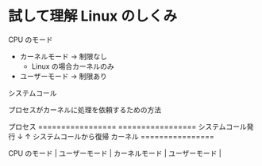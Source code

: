 # 試して理解 Linux のしくみ

CPU のモード

- カーネルモード -> 制限なし
  - Linux の場合カーネルのみ
- ユーザーモード -> 制限あり

システムコール

プロセスがカーネルに処理を依頼するための方法

プロセス     =================                 =================
          システムコール発行 ↓                ↑ システムコールから復帰
カーネル                       ================

CPU のモード | ユーザーモード | カーネルモード | ユーザーモード |
